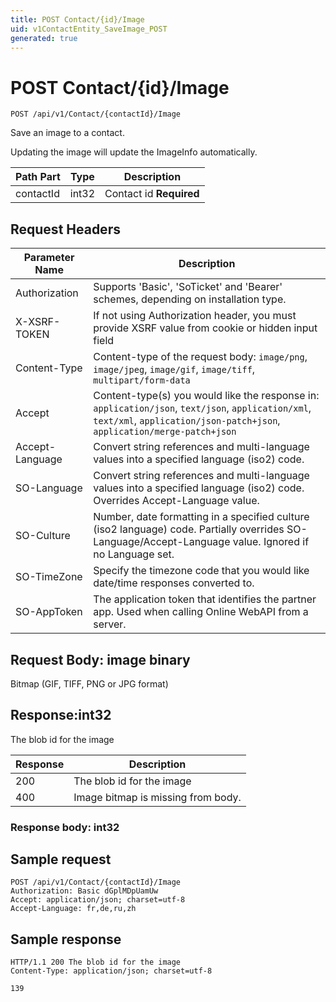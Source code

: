 ```yaml
---
title: POST Contact/{id}/Image
uid: v1ContactEntity_SaveImage_POST
generated: true
---
```


# POST Contact/{id}/Image

```http
POST /api/v1/Contact/{contactId}/Image
```

Save an image to a contact.


Updating the image will update the ImageInfo automatically.





| Path Part | Type | Description |
|-----------|------|-------------|
| contactId | int32 | Contact id **Required** |



## Request Headers

| Parameter Name | Description |
|----------------|-------------|
| Authorization  | Supports 'Basic', 'SoTicket' and 'Bearer' schemes, depending on installation type. |
| X-XSRF-TOKEN   | If not using Authorization header, you must provide XSRF value from cookie or hidden input field |
| Content-Type | Content-type of the request body: `image/png`, `image/jpeg`, `image/gif`, `image/tiff`, `multipart/form-data` |
| Accept         | Content-type(s) you would like the response in: `application/json`, `text/json`, `application/xml`, `text/xml`, `application/json-patch+json`, `application/merge-patch+json` |
| Accept-Language | Convert string references and multi-language values into a specified language (iso2) code. |
| SO-Language | Convert string references and multi-language values into a specified language (iso2) code. Overrides Accept-Language value. |
| SO-Culture | Number, date formatting in a specified culture (iso2 language) code. Partially overrides SO-Language/Accept-Language value. Ignored if no Language set. |
| SO-TimeZone | Specify the timezone code that you would like date/time responses converted to. |
| SO-AppToken | The application token that identifies the partner app. Used when calling Online WebAPI from a server. |

## Request Body: image binary

Bitmap (GIF, TIFF, PNG or JPG format) 


## Response:int32

The blob id for the image

| Response | Description |
|----------------|-------------|
| 200 | The blob id for the image |
| 400 | Image bitmap is missing from body. |

### Response body: int32


## Sample request

```http!
POST /api/v1/Contact/{contactId}/Image
Authorization: Basic dGplMDpUamUw
Accept: application/json; charset=utf-8
Accept-Language: fr,de,ru,zh
```

## Sample response

```http_
HTTP/1.1 200 The blob id for the image
Content-Type: application/json; charset=utf-8

139
```